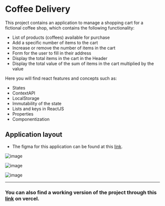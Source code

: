 # Coffee Delivery

This project contains an application to manage a shopping cart for a fictional coffee shop, which contains the following functionality:
- List of products (coffees) available for purchase
- Add a specific number of items to the cart
- Increase or remove the number of items in the cart
- Form for the user to fill in their address
- Display the total items in the cart in the Header
- Display the total value of the sum of items in the cart multiplied by the value

Here you will find react features and concepts such as:
- States
- ContextAPI
- LocalStorage
- Immutability of the state
- Lists and keys in ReactJS
- Properties
- Componentization

## Application layout
- The figma for this application can be found at this [link](https://www.figma.com/file/KP3EJ61xH3LZNGuwmhuO4M/Coffee-Delivery-%E2%80%A2-Desafio-React-(Copy)?type=design&node-id=0-1&mode=design&t=aVDCxSem5Fx1qKKd-0).

![image](https://github.com/Walber2903/coffe-delivery/assets/23461921/7614eb48-ae85-4b72-9ee2-255e4e356115)

![image](https://github.com/Walber2903/coffe-delivery/assets/23461921/32dfd61c-cb94-4f91-b83b-597cb6472fe5)

![image](https://github.com/Walber2903/coffe-delivery/assets/23461921/bfa1bdb9-ea05-42e1-902b-670aaa5faa8c)

----

### You can also find a working version of the project through this [link]() on vercel.
